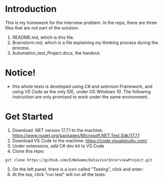 # Introduction
This is my homework for the interview problem.
In the repo, there are three files that are not part of the solution:
1. README.md, which is this file.
3. Brainstorm.md, which is a file explaining my thinking process during the process.
4. Automation_test_Project.docx, the handout.
# Notice!
- this whole tests is developed using *C#* and *selenium* Framework, and using *VS Code* as the only IDE, under OS *Windows 10*. The following instruction are only promised to work under the same environment. 
# Get Started
1. Download .NET version 17.7.1 to the machine: https://www.nuget.org/packages/Microsoft.NET.Test.Sdk/17.7.1
2. Download VS Code to the machine: https://code.visualstudio.com/
3. Under extensions, add C# dev kit to VS Code
4. Clone this repo:
```shell
git clone https://github.com/EzNoGame/DatavisorInterviewProject.git
```
5. On the left panel, there is a icon called "Testing", click and enter:
6. At the top, click "run test" will run all the tests: 